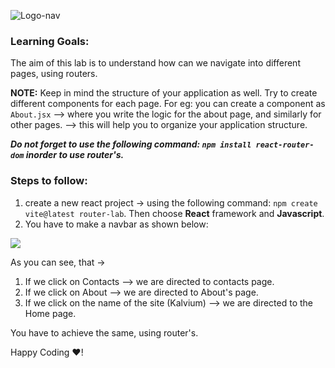 ![Logo-nav](https://s3.ap-south-1.amazonaws.com/kalvi-education.github.io/front-end-web-development/Kalvium-Logo.png)

### Learning Goals:

The aim of this lab is to understand how can we navigate into different pages, using routers.

**NOTE:** Keep in mind the structure of your application as well. Try to create different components for each page.
For eg: you can create a component as `About.jsx` --> where you write the logic for the about page, and similarly for other pages. --> this will help you to organize your application structure.

***Do not forget to use the following command: `npm install react-router-dom` inorder to use router's.***

### Steps to follow:

1. create a new react project -> using the following command: `npm create vite@latest router-lab`. Then choose **React** framework and **Javascript**.
2. You have to make a navbar as shown below:

![](https://s3.ap-south-1.amazonaws.com/kalvi-education.github.io/front-end-web-development/router.gif)

As you can see, that ->

1. If we click on Contacts --> we are directed to contacts page.
2. If we click on About --> we are directed to About's page.
3. If we click on the name of the site (Kalvium) --> we are directed to the Home page.

You have to achieve the same, using router's.

Happy Coding ❤️!

